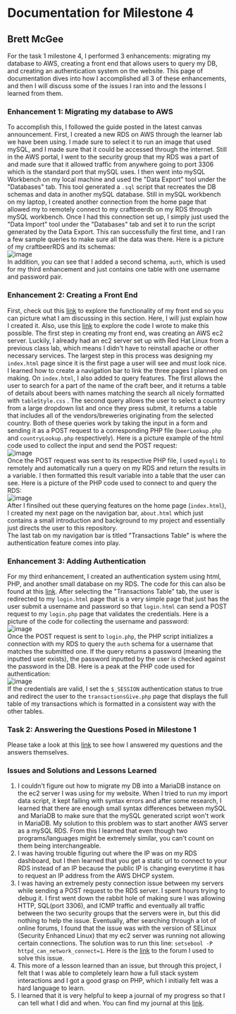 # Documentation for Milestone 4
## Brett McGee

For the task 1 milestone 4, I performed 3 enhancements: migrating my database to AWS, creating a front end that allows users to query my DB, and creating an authentication system on the website. This page of documentation dives into how I accomplished all 3 of these enhancements, and then I will discuss some of the issues I ran into and the lessons I learned from them. <br>
### Enhancement 1: Migrating my database to AWS
To accomplish this, I followed the guide posted in the latest canvas announcement. First, I created a new RDS on AWS through the learner lab we have been using. I made sure to select it to run an image that used mySQL, and I made sure that it could be accessed through the internet. Still in the AWS portal, I went to the security group that my RDS was a part of and made sure that it allowed traffic from anywhere going to port 3306 which is the standard port that mySQL uses. I then went into mySQL Workbench on my local machine and used the "Data Export" tool under the "Databases" tab. This tool generated a `.sql` script that recreates the DB schemas and data in another mySQL database. Still in mySQL workbench on my laptop, I created another connection from the home page that allowed my to remotely connect to my craftbeerdb on my RDS through mySQL workbench. Once I had this connection set up, I simply just used the "Data Import" tool under the "Databases" tab and set it to run the script generated by the Data Export. This ran successfully the first time, and I ran a few sample queries to make sure all the data was there. Here is a picture of my craftbeerRDS and its schemas: <br> ![image](https://github.com/bmcgee9/craftBeerSalesDB/assets/102620872/fa0db86f-7313-4445-99eb-578a90122692) <br> In addition, you can see that I added a second schema, `auth`, which is used for my third enhancement and just contains one table with one username and password pair.


### Enhancement 2: Creating a Front End
First, check out this [link](enhancement.md) to explore the functionality of my front end so you can picture what I am discussing in this section. Here, I will just explain how I created it. Also, use this [link](html_CSS_PHP_Files/) to explore the code I wrote to make this possible. The first step in creating my front end, was creating an AWS ec2 server. Luckily, I already had an ec2 server set up with Red Hat Linux from a previous class lab, which means I didn't have to reinstall apache or other necessary services. The largest step in this process was designing my `index.html` page since it is the first page a user will see and must look nice. I learned how to create a navigation bar to link the three pages I planned on making. On `index.html`, I also added to query features. The first allows the user to search for a part of the name of the craft beer, and it returns a table of details about beers with names matching the search all nicely formatted with `tableStyle.css` . The second query allows the user to select a country from a large dropdown list and once they press submit, it returns a table that includes all of the vendors/breweries originating from the selected country. Both of these queries work by taking the input in a form and sending it as a POST request to a corresponding PHP file (`beerLookup.php` and `countryLookup.php` respectively). Here is a picture example of the html code used to collect the input and send the POST request: <br> ![image](https://github.com/bmcgee9/craftBeerSalesDB/assets/102620872/c2d001b8-48ef-4c86-ab06-38672f96e834) <br>
Once the POST request was sent to its respective PHP file, I used `mysqli` to remotely and automatically run a query on my RDS and return the results in a variable. I then formatted this result variable into a table that the user can see. Here is a picture of the PHP code used to connect to and query the RDS: <br> ![image](https://github.com/bmcgee9/craftBeerSalesDB/assets/102620872/24d9a9b6-ddef-4c03-a421-2deb6daeb257) <br>
After I finsihed out these querying features on the home page (`index.html`), I created my next page on the navigation bar, `about.html` which just contains a small introduction and background to my project and essentially just directs the user to this repository.<br>
The last tab on my navigation bar is titled "Transactions Table" is where the authentication feature comes into play.

### Enhancement 3: Adding Authentication
For my third enhancement, I created an authentication system using html, PHP, and another small database on my RDS. The code for this can also be found at this [link](html_CSS_PHP_Files/). After selecting the "Transactions Table" tab, the user is redirected to my `login.html` page that is a very simple page that just has the user submit a username and password so that `login.html` can send a POST request to my `login.php` page that validates the credentials. Here is a picture of the code for collecting the username and password: <br> ![image](https://github.com/bmcgee9/craftBeerSalesDB/assets/102620872/d1e9c48b-5e40-4817-81ec-1a86048d7824) <br>
Once the POST request is sent to `login.php`, the PHP script initializes a connection with my RDS to query the `auth` schema for a username that matches the submitted one. If the query returns a password (meaning the inputted user exists), the password inputted by the user is checked against the password in the DB. Here is a peak at the PHP code used for authentication: <br> ![image](https://github.com/bmcgee9/craftBeerSalesDB/assets/102620872/df66451b-25b5-41b7-b340-7f1c70db2e04) <br>
If the credentials are valid, I set the `$_SESSION` authentication status to true and redirect the user to the `transactionsGive.php` page that displays the full table of my transactions which is formatted in a consistent way with the other tables. 

### Task 2: Answering the Questions Posed in Milestone 1
Please take a look at this [link](questionsAnswered.md) to see how I answered my questions and the answers themselves.

### Issues and Solutions and Lessons Learned
1. I couldn't figure out how to migrate my DB into a MariaDB instance on the ec2 server I was using for my website. When I tried to run my import data script, it kept failing with syntax errors and after some research, I learned that there are enough small syntax differences between mySQL and MariaDB to make sure that the mySQL generated script won't work in MariaDB. My solution to this problem was to start another AWS server as a mySQL RDS. From this I learned that even though two programs/languages might be extremely similar, you can't count on them being interchangeable.
2. I was having trouble figuring out where the IP was on my RDS dashboard, but I then learned that you get a static url to connect to your RDS instead of an IP because the public IP is changing everytime it has to request an IP address from the AWS DHCP system.
3. I was having an extremely pesty connection issue between my servers while sending a POST request to the RDS server. I spent hours trying to debug it.
   I first went down the rabbit hole of making sure I was allowing HTTP, SQL(port 3306), and ICMP traffic and eventually all traffic between the two security groups that the servers were in, but this did nothing to help the issue.
   Eventually, after searching through a lot of online forums, I found that the issue was with the version of SELinux (Security Enhanced Linux) that my ec2 server was running not allowing certain connections.
   The solution was to run this line: `setsebool -P httpd_can_network_connect=1`. Here is the [link](https://stackoverflow.com/questions/3407281/mysqli-connect-problem) to the forum I used to solve this issue.
4. This more of a lesson learned than an issue, but through this project, I felt that I was able to completely learn how a full stack system interactions and I got a good grasp on PHP, which I initially felt was a hard language to learn.
5. I learned that it is very helpful to keep a journal of my progress so that I can tell what I did and when. You can find my journal at this [link](milestone4Journal.md).
